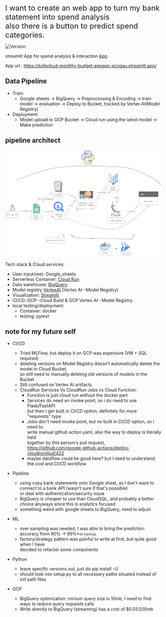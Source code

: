 
<font size='5'>I want to create an web app to turn my bank statement into spend analysis \
also there is a button to predict spend categories. </font>

<div>
    <img alt="Version" src="https://img.shields.io/badge/Project Number-2-orange.svg?cacheSeconds=2592000" />
</div>

streamlit App for spend analysis & interaction [App](https://kollerbud-monthly-budget-appapp-pcogau.streamlit.app/)

App url : <https://kollerbud-monthly-budget-appapp-pcogau.streamlit.app/>

## Data Pipeline
* Train:
    * Google sheets -> BigQuery -> Preprocessing & Encoding -> train model -> evaluation -> Deploy to Bucket, tracked by Vertex AI(Model Registry)
* Deployment:
    * Model upload to GCP Bucket -> Cloud run using the latest model -> Make prediction

## pipeline architect
![pipe_image](https://github.com/kollerbud/monthly_budget/blob/master/img/budget-2023-07-15-0123.png)

Tech stack & Cloud services:
* User input(me): Google_sheets
* Serverless Container: [Cloud Run](https://cloud.google.com/run)
* Data warehouse: [BigQuery](https://cloud.google.com/bigquery)
* Model registry [VertexAI](https://cloud.google.com/vertexai) (Vertex AI--Model Registry)
* Visualization: [Streamlit](https://docs.streamlit.io/)
* CI/CD: GCP--Cloud Build & GCP Vertex AI--Model Registry
* local testing/deployment:
    * Container: docker
    * testing: pytest


## note for my future self
* CI/CD
    * Tried MLFlow, but deploy it on GCP was expensive (VM + SQL required)
    * deleting versions on Model Registry doesn't automatically delete the model in Cloud Bucket, \
      so still need to manually deleting old versions of models in the Bucket
    * Still confused on Vertex AI artifacts
    * CloudRun Services Vs CloudRun Jobs vs Cloud Function:
        - Function is just cloud run without the docker part 
        - Services do need an invoke point, so i do need to use Flask/FastAPI \
        but then I get built in CI/CD option, definitely for more "requrests" type 
        - Jobs don't need invoke point, but no built in CI/CD option, so i need to \
        write manual github action yaml, also the way to deploy is literally held \
        together by this person's pull request, https://github.com/google-github-actions/deploy-cloudrun/pull/422
        - maybe dataflow could be good here? but I need to understand the cost and CI/CD workflow

* Pipeline
    * using copy bank statements onto Google sheet,  as I don't want to connect to a bank API (wasn't sure if that's possible) \
      or deal with authentication/security issue
    * BigQuery is cheaper to use than CloudSQL, and probably a better choice anyways since this is analytics focused
     - something weird with google sheets to BigQuery, need to adjust 

* ML
    * over sampling was needed, I was able to bring the prediction accuracy from 90% -> 99%*<font size='0.5'>(in training)</font>
    * factory/strategy pattern was painful to write at first, but quite good when I have \
    decided to refactor some components
    

* Python
    * leave specific versions out, just do pip install -U
    * should look into setup.py to all necessary paths situated instead of init path files
    

* GCP
    * BigQuery optimization: minium query size is 10mb, I need to find ways to reduce query requests calls
    * Write directly to BigQuery (streaming) has a cost of $0.01/200mb
    
